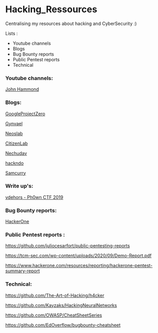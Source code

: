 # Hacking_Ressources
Centralising my resources about hacking and CyberSecurity :)

Lists : 

- Youtube channels
- Blogs
- Bug Bounty reports
- Public Pentest reports
- Technical


### Youtube channels: 

[John Hammond](https://www.youtube.com/c/JohnHammond010/videos)


### Blogs:

[GoogleProjectZero](https://googleprojectzero.blogspot.com/)

[Gynvael](https://gynvael.coldwind.pl/?blog=1&lang=en)

[Neoslab](https://neoslab.com/p/blog)

[CitizenLab](https://citizenlab.ca/)

[Nechudav](https://nechudav.blogspot.com/)

[hackndo](https://en.hackndo.com/)

[Samcurry](https://samcurry.net/blog/)


### Write up's:

[vdehors - Ph0wn CTF 2019](https://github.com/vdehors/writeups)

### Bug Bounty reports: 

[HackerOne](https://hackerone.com/hacktivity)


### Public Pentest reports :

https://github.com/juliocesarfort/public-pentesting-reports

https://tcm-sec.com/wp-content/uploads/2020/09/Demo-Report.pdf

https://www.hackerone.com/resources/reporting/hackerone-pentest-summary-report


### Technical:

https://github.com/The-Art-of-Hacking/h4cker

https://github.com/Kayzaks/HackingNeuralNetworks

https://github.com/OWASP/CheatSheetSeries

https://github.com/EdOverflow/bugbounty-cheatsheet
